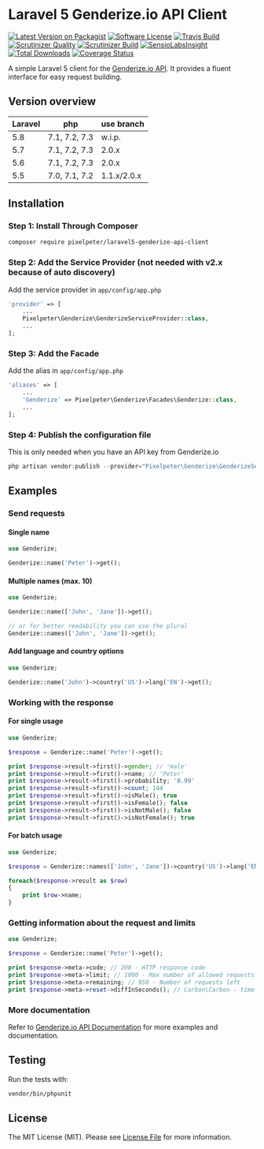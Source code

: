 # Laravel 5 Genderize.io API Client

[![Latest Version on Packagist](https://img.shields.io/packagist/v/pixelpeter/laravel5-genderize-api-client.svg?style=flat-square)](https://packagist.org/packages/pixelpeter/laravel5-genderize-api-client)
[![Software License](https://img.shields.io/badge/license-MIT-brightgreen.svg?style=flat-square)](LICENSE.md)
[![Travis Build](https://img.shields.io/travis/pixelpeter/laravel5-genderize-api-client/master.svg?style=flat-square)](https://travis-ci.org/pixelpeter/laravel5-genderize-api-client)
[![Scrutinizer Quality](https://img.shields.io/scrutinizer/g/pixelpeter/laravel5-genderize-api-client.svg?style=flat-square)](https://scrutinizer-ci.com/g/pixelpeter/laravel5-genderize-api-client)
[![Scrutinizer Build](https://img.shields.io/scrutinizer/build/g/pixelpeter/laravel5-genderize-api-client.svg?style=flat-square)](https://scrutinizer-ci.com/g/pixelpeter/laravel5-genderize-api-client)
[![SensioLabsInsight](https://img.shields.io/sensiolabs/i/3297d598-b868-40b0-8bea-e09aea1a10c0.svg?style=flat-square)](https://insight.sensiolabs.com/projects/3297d598-b868-40b0-8bea-e09aea1a10c0)
[![Total Downloads](https://img.shields.io/packagist/dt/pixelpeter/laravel5-genderize-api-client.svg?style=flat-square)](https://packagist.org/packages/pixelpeter/laravel5-genderize-api-client)
[![Coverage Status](https://coveralls.io/repos/github/pixelpeter/laravel5-genderize-api-client/badge.svg?branch=master)](https://coveralls.io/github/pixelpeter/laravel5-genderize-api-client?branch=master)

A simple Laravel 5 client for the [Genderize.io API](https://genderize.io/).
It provides a fluent interface for easy request building.

## Version overview

| Laravel | php           | use branch  |
| ------  | ------------- | ----------- |
| 5.8     | 7.1, 7.2, 7.3 | w.i.p.      |
| 5.7     | 7.1, 7.2, 7.3 | 2.0.x       |
| 5.6     | 7.1, 7.2, 7.3 | 2.0.x       |
| 5.5     | 7.0, 7.1, 7.2 | 1.1.x/2.0.x |

## Installation

### Step 1: Install Through Composer
``` bash
composer require pixelpeter/laravel5-genderize-api-client
```

### Step 2: Add the Service Provider (not needed with v2.x because of auto discovery)
Add the service provider in `app/config/app.php`
```php
'provider' => [
    ...
    Pixelpeter\Genderize\GenderizeServiceProvider::class,
    ...
];
```

### Step 3: Add the Facade
Add the alias in `app/config/app.php`
```php
'aliases' => [
    ...
    'Genderize' => Pixelpeter\Genderize\Facades\Genderize::class,
    ...
];
```
### Step 4: Publish the configuration file
This is only needed when you have an API key from Genderize.io
```php
php artisan vendor:publish --provider="Pixelpeter\Genderize\GenderizeServiceProvider"
```

## Examples

### Send requests
#### Single name
```php
use Genderize;

Genderize::name('Peter')->get();
```

#### Multiple names (max. 10)
```php
use Genderize;

Genderize::name(['John', 'Jane'])->get();

// or for better readability you can use the plural
Genderize::names(['John', 'Jane'])->get();
```

#### Add language and country options
```php
use Genderize;

Genderize::name('John')->country('US')->lang('EN')->get();
```
### Working with the response
#### For single usage
```php
use Genderize;

$response = Genderize::name('Peter')->get();

print $response->result->first()->gender; // 'male'
print $response->result->first()->name; // 'Peter'
print $response->result->first()->probability; '0.99'
print $response->result->first()->count; 144
print $response->result->first()->isMale(); true
print $response->result->first()->isFemale(); false
print $response->result->first()->isNotMale(); false
print $response->result->first()->isNotFemale(); true
```

#### For batch usage
```php
use Genderize;

$response = Genderize::names(['John', 'Jane'])->country('US')->lang('EN')->get();

foreach($response->result as $row)
{
    print $row->name;
}
```

### Getting information about the request and limits
```php
use Genderize;

$response = Genderize::name('Peter')->get();

print $response->meta->code; // 200 - HTTP response code
print $response->meta->limit; // 1000 - Max number of allowed requests
print $response->meta->remaining; // 950 - Number of requests left
print $response->meta->reset->diffInSeconds(); // Carbon\Carbon - time left till reset
```

### More documentation
Refer to [Genderize.io API Documentation](https://genderize.io/documentation/) for more examples and documentation.

## Testing
Run the tests with:
```bash
vendor/bin/phpunit
```

## License

The MIT License (MIT). Please see [License File](LICENSE.md) for more information.
